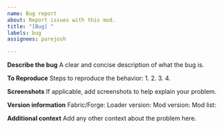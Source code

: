 ```yaml
---
name: Bug report
about: Report issues with this mod.
title: "[Bug] "
labels: bug
assignees: purejosh

---
```


**Describe the bug**
A clear and concise description of what the bug is.

**To Reproduce**
Steps to reproduce the behavior:
1. 
2. 
3. 
4. 

**Screenshots**
If applicable, add screenshots to help explain your problem.

**Version information**
Fabric/Forge: 
Loader version: 
Mod version: 
Mod list: 

**Additional context**
Add any other context about the problem here.
